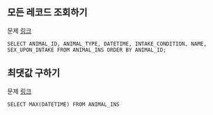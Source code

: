 ## 모든 레코드 조회하기
문제 [링크](https://programmers.co.kr/learn/courses/30/lessons/59034)

```mysql
SELECT ANIMAL_ID, ANIMAL_TYPE, DATETIME, INTAKE_CONDITION, NAME, SEX_UPON_INTAKE FROM ANIMAL_INS ORDER BY ANIMAL_ID;
``` 

## 최댓값 구하기
문제 [링크](https://programmers.co.kr/learn/courses/30/lessons/59415)

```mysql
SELECT MAX(DATETIME) FROM ANIMAL_INS
```
